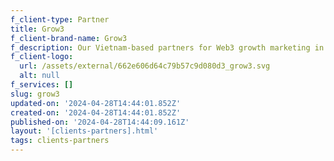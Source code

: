 ```yaml
---
f_client-type: Partner
title: Grow3
f_client-brand-name: Grow3
f_description: Our Vietnam-based partners for Web3 growth marketing in SEA
f_client-logo:
  url: /assets/external/662e606d64c79b57c9d080d3_grow3.svg
  alt: null
f_services: []
slug: grow3
updated-on: '2024-04-28T14:44:01.852Z'
created-on: '2024-04-28T14:44:01.852Z'
published-on: '2024-04-28T14:44:09.161Z'
layout: '[clients-partners].html'
tags: clients-partners
---
```



